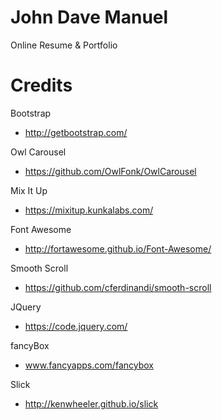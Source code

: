 # John Dave Manuel
Online Resume &amp; Portfolio

# Credits
Bootstrap
- http://getbootstrap.com/

Owl Carousel 
- https://github.com/OwlFonk/OwlCarousel

Mix It Up 
- https://mixitup.kunkalabs.com/

Font Awesome 
- http://fortawesome.github.io/Font-Awesome/

Smooth Scroll 
- https://github.com/cferdinandi/smooth-scroll

JQuery 
- https://code.jquery.com/

fancyBox 
- www.fancyapps.com/fancybox

Slick 
- http://kenwheeler.github.io/slick
